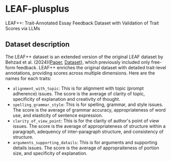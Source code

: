 # LEAF-plusplus
LEAF++: Trait-Annotated Essay Feedback Dataset with Validation of Trait Scores via LLMs

## Dataset description
The LEAF++ dataset is an extended version of the original LEAF dataset by Behzad et al. (2024)([Paper](https://aclanthology.org/2024.naacl-short.36.pdf), [Dataset](https://github.com/shabnam-b/LEAF)), which previously included only free-form feedback. LEAF++ enriches the original dataset with detailed trait-level annotations, providing scores across multiple dimensions. Here are the names for each traits:
- <code>alignment_with_topic</code>: This is for alignment with topic (prompt adherence) issues. The score is the average of clarity of topic, specificity of explanation and creativity of thought.
- <code>spelling_grammar_style</code>: This is for spelling, grammar, and style issues. The score is the average of grammar accuracy, appropriateness of word use, and elasticity of sentence expression.
- <code>clarity_of_view_point</code>: This is for the clarity of author's point of view issues. The score is the average of appropriateness of structure within a paragraph, adequency of inter-paragraph structure, and consistency of structure.
- <code>arguments_supporting_datails</code>: This is for arguments and supporting details issues. The score is the average of appropraiteness of portion size, and specificity of explanation.
